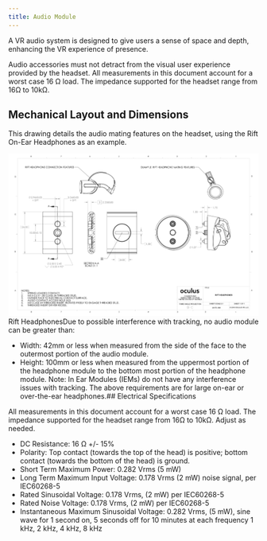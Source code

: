```yaml
---
title: Audio Module
---
```

A VR audio system is designed to give users a sense of space and depth, enhancing the VR experience of presence.

 Audio accessories must not detract from the visual user experience provided by the headset. All measurements in this document account for a worst case 16 Ω load. The impedance supported for the headset range from 16Ω to 10kΩ. 

## Mechanical Layout and Dimensions

This drawing details the audio mating features on the headset, using the Rift On-Ear Headphones as an example.

![](/images/distribute-latest-concepts-accessories-guidelines-audio-0.png)  
Rift HeadphonesDue to possible interference with tracking, no audio module can be greater than:

* Width: 42mm or less when measured from the side of the face to the outermost portion of the audio module.
* Height: 100mm or less when measured from the uppermost portion of the headphone module to the bottom most portion of the headphone module.
Note: In Ear Modules (IEMs) do not have any interference issues with tracking. The above requirements are for large on-ear or over-the-ear headphones.## Electrical Specifications

All measurements in this document account for a worst case 16 Ω load. The impedance supported for the headset range from 16Ω to 10kΩ. Adjust as needed. 

* DC Resistance: 16 Ω +/- 15% 
* Polarity: Top contact (towards the top of the head) is positive; bottom contact (towards the bottom of the head) is ground.
* Short Term Maximum Power: 0.282 Vrms (5 mW) 
* Long Term Maximum Input Voltage: 0.178 Vrms (2 mW) noise signal, per IEC60268-5 
* Rated Sinusoidal Voltage: 0.178 Vrms, (2 mW) per IEC60268-5 
* Rated Noise Voltage: 0.178 Vrms, (2 mW) per IEC60268-5 
* Instantaneous Maximum Sinusoidal Voltage: 0.282 Vrms, (5 mW), sine wave for 1 second on, 5 seconds off for 10 minutes at each frequency 1 kHz, 2 kHz, 4 kHz, 8 kHz
